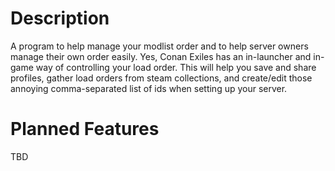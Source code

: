 # Description
A program to help manage your modlist order and to help server owners manage their own order easily. Yes, Conan Exiles has an in-launcher and in-game way of controlling your load order. This will help you save and share profiles, gather load orders from steam collections, and create/edit those annoying comma-separated list of ids when setting up your server.

# Planned Features
TBD
